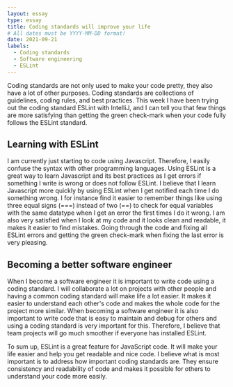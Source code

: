 ```yaml
---
layout: essay
type: essay
title: Coding standards will improve your life  
# All dates must be YYYY-MM-DD format!
date: 2021-09-21
labels:
  - Coding standards
  - Software engineering 
  - ESLint
---
```


Coding standards are not only used to make your code pretty, they also have a lot of other purposes. Coding standards are collections of guidelines, coding rules, and best practices. This week I have been trying out the coding standard ESLint with IntelliJ, and I can tell you that few things are more satisfying than getting the green check-mark when your code fully follows the ESLint standard.

## Learning with ESLint
I am currently just starting to code using Javascript. Therefore, I easily confuse the syntax with other programming languages. Using ESLint is a great way to learn Javascript and its best practices as I get errors if something I write is wrong or does not follow ESLint. I believe that I learn Javascript more quickly by using ESLint when I get notified each time I do something wrong. I for instance find it easier to remember things like using three equal signs (===) instead of two (==) to check for equal variables with the same datatype when I get an error the first times I do it wrong. I am also very satisfied when I look at my code and it looks clean and readable, it makes it easier to find mistakes. Going through the code and fixing all ESLint errors and getting the green check-mark when fixing the last error is very pleasing.

## Becoming a better software engineer 
When I become a software engineer it is important to write code using a coding standard. I will collaborate a lot on projects with other people and having a common coding standard will make life a lot easier. It makes it easier to understand each other's code and makes the whole code for the project more similar. When becoming a software engineer it is also important to write code that is easy to maintain and debug for others and using a coding standard is very important for this. Therefore, I believe that team projects will go much smoother if everyone has installed ESLint.

To sum up, ESLint is a great feature for JavaScript code. It will make your life easier and help you get readable and nice code. I believe what is most important is to address how important coding standards are. They ensure consistency and readability of code and makes it possible for others to understand your code more easily.

